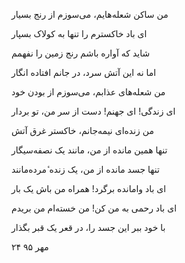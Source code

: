 <!-- 
.. title: خاکستر
.. slug: khakestar
.. date: 2016-11-01 22:23:59 UTC
.. tags: غزل
.. category: 
.. link: 
.. description: 
.. type: text
-->

من ساکن شعله‌هایم، می‌سوزم از رنج بسیار

ای باد خاکسترم را تنها به کولاک بسپار

شاید که آواره باشم رنج زمین را نفهمم

اما نه این آتش سرد، در جانم افتاده انگار

من شعله‌های عذابم، می‌سوزم از بودن خود

ای زندگی! ای جهنم! دست از سر من، تو بردار

من زنده‌ای نیمه‌جانم، خاکستر غرق آتش

تنها همین مانده از من، مانند یک نصفه‌سیگار

تنها جسد مانده از من، یک زنده ٔمرده‌مانند

ای باد وامانده برگرد! همراه من باش یک بار

ای باد رحمی به من کن! من خسته‌ام من بریدم

با خود ببر این جسد را، در قعر یک قبر بگذار

۲۴ مهر ۹۵
